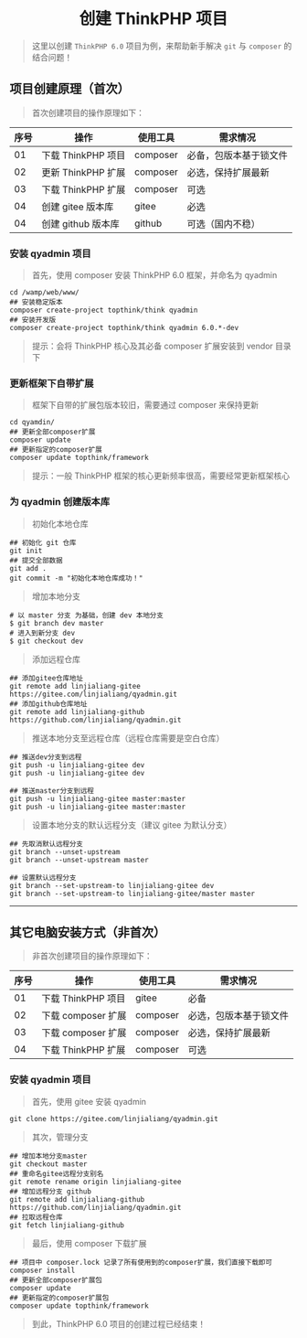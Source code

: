 # <center>创建 ThinkPHP 项目</center>

> 这里以创建 `ThinkPHP 6.0` 项目为例，来帮助新手解决 `git` 与 `composer` 的结合问题！

## 项目创建原理（首次）

> 首次创建项目的操作原理如下：

| 序号 | 操作               | 使用工具 | 需求情况               |
| ---- | ------------------ | -------- | ---------------------- |
| 01   | 下载 ThinkPHP 项目 | composer | 必备，包版本基于锁文件 |
| 02   | 更新 ThinkPHP 扩展 | composer | 必选，保持扩展最新     |
| 03   | 下载 ThinkPHP 扩展 | composer | 可选                   |
| 04   | 创建 gitee 版本库  | gitee    | 必选                   |
| 04   | 创建 github 版本库 | github   | 可选（国内不稳）       |

### 安装 qyadmin 项目

> 首先，使用 composer 安装 ThinkPHP 6.0 框架，并命名为 qyadmin

```shell
cd /wamp/web/www/
## 安装稳定版本
composer create-project topthink/think qyadmin
## 安装开发版
composer create-project topthink/think qyadmin 6.0.*-dev
```

> 提示：会将 ThinkPHP 核心及其必备 composer 扩展安装到 vendor 目录下

### 更新框架下自带扩展

> 框架下自带的扩展包版本较旧，需要通过 composer 来保持更新

```shell
cd qyamdin/
## 更新全部composer扩展
composer update
## 更新指定的composer扩展
composer update topthink/framework
```

> 提示：一般 ThinkPHP 框架的核心更新频率很高，需要经常更新框架核心

### 为 qyadmin 创建版本库

> 初始化本地仓库

```shell
## 初始化 git 仓库
git init
## 提交全部数据
git add .
git commit -m "初始化本地仓库成功！"
```

> 增加本地分支

```shell
# 以 master 分支 为基础，创建 dev 本地分支
$ git branch dev master
# 进入到新分支 dev
$ git checkout dev
```

> 添加远程仓库

```shell
## 添加gitee仓库地址
git remote add linjialiang-gitee https://gitee.com/linjialiang/qyadmin.git
## 添加github仓库地址
git remote add linjialiang-github https://github.com/linjialiang/qyadmin.git
```

> 推送本地分支至远程仓库（远程仓库需要是空白仓库）

```shell
## 推送dev分支到远程
git push -u linjialiang-gitee dev
git push -u linjialiang-gitee dev

## 推送master分支到远程
git push -u linjialiang-gitee master:master
git push -u linjialiang-gitee master:master
```

> 设置本地分支的默认远程分支（建议 gitee 为默认分支）

```shell
## 先取消默认远程分支
git branch --unset-upstream
git branch --unset-upstream master

## 设置默认远程分支
git branch --set-upstream-to linjialiang-gitee dev
git branch --set-upstream-to linjialiang-gitee/master master
```

---

## 其它电脑安装方式（非首次）

> 非首次创建项目的操作原理如下：

| 序号 | 操作               | 使用工具 | 需求情况               |
| ---- | ------------------ | -------- | ---------------------- |
| 01   | 下载 ThinkPHP 项目 | gitee    | 必备                   |
| 02   | 下载 composer 扩展 | composer | 必选，包版本基于锁文件 |
| 03   | 下载 composer 扩展 | composer | 必选，保持扩展最新     |
| 04   | 下载 ThinkPHP 扩展 | composer | 可选                   |

### 安装 qyadmin 项目

> 首先，使用 gitee 安装 qyadmin

```shell
git clone https://gitee.com/linjialiang/qyadmin.git
```

> 其次，管理分支

```shell
## 增加本地分支master
git checkout master
## 重命名gitee远程分支别名
git remote rename origin linjialiang-gitee
## 增加远程分支 github
git remote add linjialiang-github https://github.com/linjialiang/qyadmin.git
## 拉取远程仓库
git fetch linjialiang-github
```

> 最后，使用 composer 下载扩展

```shell
## 项目中 composer.lock 记录了所有使用到的composer扩展，我们直接下载即可
composer install
## 更新全部composer扩展包
composer update
## 更新指定的composer扩展包
composer update topthink/framework
```

> 到此，ThinkPHP 6.0 项目的创建过程已经结束！
